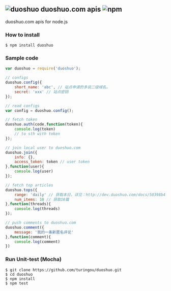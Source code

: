 ![duoshuo](http://ds.cdncache.org/avatar-50/205/32880.jpg) duoshuo.com apis ![npm](https://badge.fury.io/js/duoshuo.png)
---

duoshuo.com apis for node.js

### How to install

````
$ npm install duoshuo
````

### Sample code

````javascript
var duoshuo = require('duoshuo');

// configs
duoshuo.config({
    short_name: 'abc', // 站点申请的多说二级域名。
    secret: 'xxx' // 站点密钥
});

// read configs
var config = duoshuo.config();

// fetch token
duoshuo.auth(code,function(token){
    console.log(token)
    // to sth with token    
});

// join local user to duoshuo.com
duoshuo.join({
    info: {},
    access_token: token // user token
},function(user){
    console.log(user)
});

// fetch top articles
duoshuo.tops({
    range: 'daily' // 获取本日，详见：http://dev.duoshuo.com/docs/50398b4b8551ece011000023
    num_items: 10 // 获取10篇
},function(threads){
    console.log(threads)
});

// push comments to duoshuo.com
duoshuo.comment({
    message: '我的一条新匿名评论'   
},function(comment){
    console.log(comment)
})

````

### Run Unit-test (Mocha)

````
$ git clone https://github.com/turingou/duoshuo.git
$ cd duoshuo
$ npm install
$ npm test
````